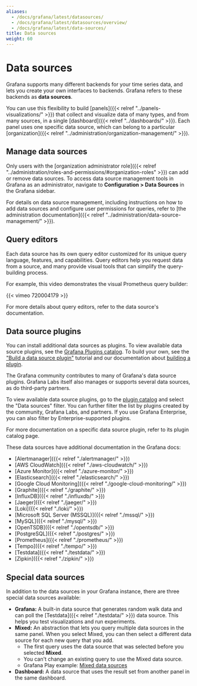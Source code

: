 ```yaml
---
aliases:
  - /docs/grafana/latest/datasources/
  - /docs/grafana/latest/datasources/overview/
  - /docs/grafana/latest/data-sources/
title: Data sources
weight: 60
---
```


# Data sources

Grafana supports many different backends for your time series data, and lets you create your own interfaces to backends.
Grafana refers to these backends as **data sources**.

You can use this flexibility to build [panels]({{< relref "../panels-visualizations/" >}}) that collect and visualize data of many types, and from many sources, in a single [dashboard]({{< relref "../dashboards/" >}}).
Each panel uses one specific data source, which can belong to a particular [organization]({{< relref "../administration/organization-management/" >}}).

## Manage data sources

Only users with the [organization administrator role]({{< relref "../administration/roles-and-permissions/#organization-roles" >}}) can add or remove data sources.
To access data source management tools in Grafana as an administrator, navigate to **Configuration > Data Sources** in the Grafana sidebar.

For details on data source management, including instructions on how to add data sources and configure user permissions for queries, refer to [the administration documentation]({{< relref "../administration/data-source-management/" >}}).

## Query editors

Each data source has its own query editor customized for its unique query language, features, and capabilities.
Query editors help you request data from a source, and many provide visual tools that can simplify the query-building process.

For example, this video demonstrates the visual Prometheus query builder:

{{< vimeo 720004179 >}}

For more details about query editors, refer to the data source's documentation.

## Data source plugins

You can install additional data sources as plugins.
To view available data source plugins, see the [Grafana Plugins catalog](/plugins/).
To build your own, see the ["Build a data source plugin"](/tutorials/build-a-data-source-plugin/) tutorial and our documentation about [building a plugin](/developers/plugins/).

The Grafana community contributes to many of Grafana's data source plugins.
Grafana Labs itself also manages or supports several data sources, as do third-party partners.

To view available data source plugins, go to the [plugin catalog](/grafana/plugins/?type=datasource) and select the "Data sources" filter.
You can further filter the list by plugins created by the community, Grafana Labs, and partners.
If you use Grafana Enterprise, you can also filter by Enterprise-supported plugins.

For more documentation on a specific data source plugin, refer to its plugin catalog page.

These data sources have additional documentation in the Grafana docs:

- [Alertmanager]({{< relref "./alertmanager/" >}})
- [AWS CloudWatch]({{< relref "./aws-cloudwatch/" >}})
- [Azure Monitor]({{< relref "./azure-monitor/" >}})
- [Elasticsearch]({{< relref "./elasticsearch/" >}})
- [Google Cloud Monitoring]({{< relref "./google-cloud-monitoring/" >}})
- [Graphite]({{< relref "./graphite/" >}})
- [InfluxDB]({{< relref "./influxdb/" >}})
- [Jaeger]({{< relref "./jaeger/" >}})
- [Loki]({{< relref "./loki/" >}})
- [Microsoft SQL Server (MSSQL)]({{< relref "./mssql/" >}})
- [MySQL]({{< relref "./mysql/" >}})
- [OpenTSDB]({{< relref "./opentsdb/" >}})
- [PostgreSQL]({{< relref "./postgres/" >}})
- [Prometheus]({{< relref "./prometheus/" >}})
- [Tempo]({{< relref "./tempo/" >}})
- [Testdata]({{< relref "./testdata/" >}})
- [Zipkin]({{< relref "./zipkin/" >}})

## Special data sources

In addition to the data sources in your Grafana instance, there are three special data sources available:

- **Grafana:** A built-in data source that generates random walk data and can poll the [Testdata]({{< relref "./testdata/" >}}) data source.
  This helps you test visualizations and run experiments.
- **Mixed:** An abstraction that lets you query multiple data sources in the same panel.
  When you select Mixed, you can then select a different data source for each new query that you add.
  - The first query uses the data source that was selected before you selected **Mixed**.
  - You can't change an existing query to use the Mixed data source.
  - Grafana Play example: [Mixed data sources](https://play.grafana.org/d/000000100/mixed-datasources?orgId=1)
- **Dashboard:** A data source that uses the result set from another panel in the same dashboard.
